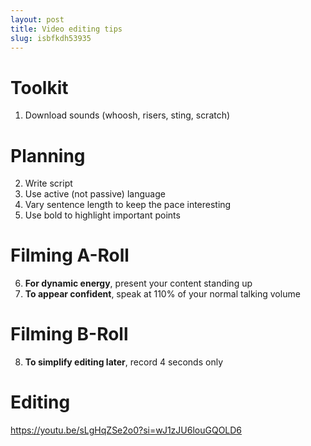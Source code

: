 ```yaml
---
layout: post
title: Video editing tips
slug: isbfkdh53935
---
```


# Toolkit

1. Download sounds (whoosh, risers, sting, scratch)

# Planning

2. Write script
3. Use active (not passive) language
4. Vary sentence length to keep the pace interesting
5. Use bold to highlight important points

# Filming A-Roll

6. **For dynamic energy**, present your content standing up
7. **To appear confident**, speak at 110% of your normal talking volume

# Filming B-Roll

8. **To simplify editing later**, record 4 seconds only

# Editing

https://youtu.be/sLgHqZSe2o0?si=wJ1zJU6louGQOLD6

